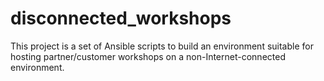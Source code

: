 # disconnected_workshops

This project is a set of Ansible scripts to build an environment suitable for hosting partner/customer workshops on a non-Internet-connected environment.
